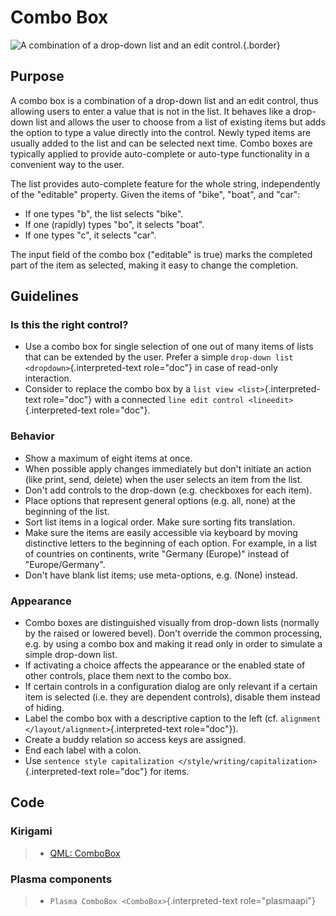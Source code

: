 Combo Box
=========

![A combination of a drop-down list and an edit
control.](/img/Combobox1.png){.border}

Purpose
-------

A combo box is a combination of a drop-down list and an edit control,
thus allowing users to enter a value that is not in the list. It behaves
like a drop-down list and allows the user to choose from a list of
existing items but adds the option to type a value directly into the
control. Newly typed items are usually added to the list and can be
selected next time. Combo boxes are typically applied to provide
auto-complete or auto-type functionality in a convenient way to the
user.

The list provides auto-complete feature for the whole string,
independently of the \"editable\" property. Given the items of \"bike\",
\"boat\", and \"car\":

-   If one types \"b\", the list selects \"bike\".
-   If one (rapidly) types \"bo\", it selects \"boat\".
-   If one types \"c\", it selects \"car\".

The input field of the combo box (\"editable\" is true) marks the
completed part of the item as selected, making it easy to change the
completion.

Guidelines
----------

### Is this the right control?

-   Use a combo box for single selection of one out of many items of
    lists that can be extended by the user. Prefer a simple
    `drop-down list <dropdown>`{.interpreted-text role="doc"} in case of
    read-only interaction.
-   Consider to replace the combo box by a
    `list view <list>`{.interpreted-text role="doc"} with a connected
    `line edit control <lineedit>`{.interpreted-text role="doc"}.

### Behavior

-   Show a maximum of eight items at once.
-   When possible apply changes immediately but don\'t initiate an
    action (like print, send, delete) when the user selects an item from
    the list.
-   Don\'t add controls to the drop-down (e.g. checkboxes for each
    item).
-   Place options that represent general options (e.g. all, none) at the
    beginning of the list.
-   Sort list items in a logical order. Make sure sorting fits
    translation.
-   Make sure the items are easily accessible via keyboard by moving
    distinctive letters to the beginning of each option. For example, in
    a list of countries on continents, write \"Germany (Europe)\"
    instead of \"Europe/Germany\".
-   Don\'t have blank list items; use meta-options, e.g. (None) instead.

### Appearance

-   Combo boxes are distinguished visually from drop-down lists
    (normally by the raised or lowered bevel). Don\'t override the
    common processing, e.g. by using a combo box and making it read only
    in order to simulate a simple drop-down list.
-   If activating a choice affects the appearance or the enabled state
    of other controls, place them next to the combo box.
-   If certain controls in a configuration dialog are only relevant if a
    certain item is selected (i.e. they are dependent controls), disable
    them instead of hiding.
-   Label the combo box with a descriptive caption to the left (cf.
    `alignment </layout/alignment>`{.interpreted-text role="doc"}).
-   Create a buddy relation so access keys are assigned.
-   End each label with a colon.
-   Use
    `sentence style capitalization </style/writing/capitalization>`{.interpreted-text
    role="doc"} for items.

Code
----

### Kirigami

> -   [QML:
>     ComboBox](https://doc.qt.io/qt-5/qml-qtquick-controls-combobox.html)

### Plasma components

> -   `Plasma ComboBox <ComboBox>`{.interpreted-text role="plasmaapi"}
